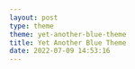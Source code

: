 ```yaml
---
layout: post
type: theme
theme: yet-another-blue-theme
title: Yet Another Blue Theme
date: 2022-07-09 14:53:16
---
```

